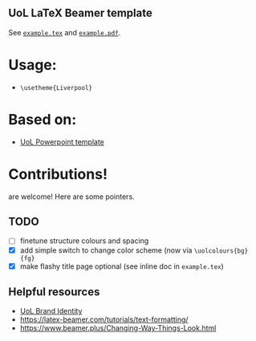 UoL LaTeX Beamer template
------------------------------------

See [`example.tex`](example.tex) and [`example.pdf`](example.pdf).

# Usage:
* `\usetheme{Liverpool}`

# Based on:

- [UoL Powerpoint template](https://www.liverpool.ac.uk/intranet/brand/powerpoint-template/)


# Contributions!

are welcome! Here are some pointers.

## TODO

- [ ] finetune structure colours and spacing
- [X] add simple switch to change color scheme (now via `\uolcolours{bg}{fg}`
- [X] make flashy title page optional (see inline doc in `example.tex`)

## Helpful resources

- [UoL Brand Identity](https://www.liverpool.ac.uk/intranet/brand-identity/)
- <https://latex-beamer.com/tutorials/text-formatting/>
- <https://www.beamer.plus/Changing-Way-Things-Look.html>
